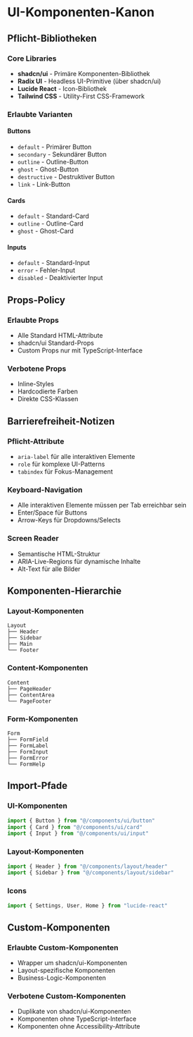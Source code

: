 # UI-Komponenten-Kanon

## Pflicht-Bibliotheken

### Core Libraries
- **shadcn/ui** - Primäre Komponenten-Bibliothek
- **Radix UI** - Headless UI-Primitive (über shadcn/ui)
- **Lucide React** - Icon-Bibliothek
- **Tailwind CSS** - Utility-First CSS-Framework

### Erlaubte Varianten

#### Buttons
- `default` - Primärer Button
- `secondary` - Sekundärer Button
- `outline` - Outline-Button
- `ghost` - Ghost-Button
- `destructive` - Destruktiver Button
- `link` - Link-Button

#### Cards
- `default` - Standard-Card
- `outline` - Outline-Card
- `ghost` - Ghost-Card

#### Inputs
- `default` - Standard-Input
- `error` - Fehler-Input
- `disabled` - Deaktivierter Input

## Props-Policy

### Erlaubte Props
- Alle Standard HTML-Attribute
- shadcn/ui Standard-Props
- Custom Props nur mit TypeScript-Interface

### Verbotene Props
- Inline-Styles
- Hardcodierte Farben
- Direkte CSS-Klassen

## Barrierefreiheit-Notizen

### Pflicht-Attribute
- `aria-label` für alle interaktiven Elemente
- `role` für komplexe UI-Patterns
- `tabindex` für Fokus-Management

### Keyboard-Navigation
- Alle interaktiven Elemente müssen per Tab erreichbar sein
- Enter/Space für Buttons
- Arrow-Keys für Dropdowns/Selects

### Screen Reader
- Semantische HTML-Struktur
- ARIA-Live-Regions für dynamische Inhalte
- Alt-Text für alle Bilder

## Komponenten-Hierarchie

### Layout-Komponenten
```
Layout
├── Header
├── Sidebar
├── Main
└── Footer
```

### Content-Komponenten
```
Content
├── PageHeader
├── ContentArea
└── PageFooter
```

### Form-Komponenten
```
Form
├── FormField
├── FormLabel
├── FormInput
├── FormError
└── FormHelp
```

## Import-Pfade

### UI-Komponenten
```typescript
import { Button } from "@/components/ui/button"
import { Card } from "@/components/ui/card"
import { Input } from "@/components/ui/input"
```

### Layout-Komponenten
```typescript
import { Header } from "@/components/layout/header"
import { Sidebar } from "@/components/layout/sidebar"
```

### Icons
```typescript
import { Settings, User, Home } from "lucide-react"
```

## Custom-Komponenten

### Erlaubte Custom-Komponenten
- Wrapper um shadcn/ui-Komponenten
- Layout-spezifische Komponenten
- Business-Logic-Komponenten

### Verbotene Custom-Komponenten
- Duplikate von shadcn/ui-Komponenten
- Komponenten ohne TypeScript-Interface
- Komponenten ohne Accessibility-Attribute
